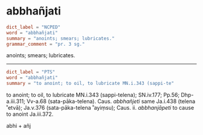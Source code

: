 # abbhañjati

``` toml
dict_label = "NCPED"
word = "abbhañjati"
summary = "anoints; smears; lubricates."
grammar_comment = "pr. 3 sg."
```

anoints; smears; lubricates.

--------------------

``` toml
dict_label = "PTS"
word = "abbhañjati"
summary = "to anoint; to oil, to lubricate MN.i.343 (sappi-te"
```

to anoint; to oil, to lubricate MN.i.343 (sappi\-telena); SN.iv.177; Pp.56; Dhp\-a.iii.311; Vv\-a.68 (sata\-pāka\-telena). Caus. *abbhañjeti* same Ja.i.438 (telena ˚etvā); Ja.v.376 (sata\-pāka\-telena ˚ayiṃsu); Caus. ii. *abbhanjāpeti* to cause to anoint Ja.iii.372.

abhi \+ añj

